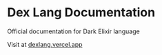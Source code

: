 # Dex Lang Documentation

Official documentation for Dark Elixir language

Visit at [dexlang.vercel.app](https://dexlang.vercel.app)
